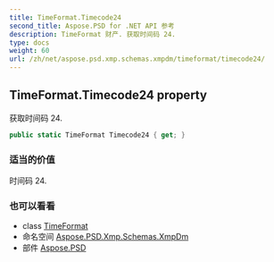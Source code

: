 ```yaml
---
title: TimeFormat.Timecode24
second_title: Aspose.PSD for .NET API 参考
description: TimeFormat 财产. 获取时间码 24.
type: docs
weight: 60
url: /zh/net/aspose.psd.xmp.schemas.xmpdm/timeformat/timecode24/
---
```

## TimeFormat.Timecode24 property

获取时间码 24.

```csharp
public static TimeFormat Timecode24 { get; }
```

### 适当的价值

时间码 24.

### 也可以看看

* class [TimeFormat](../)
* 命名空间 [Aspose.PSD.Xmp.Schemas.XmpDm](../../timeformat/)
* 部件 [Aspose.PSD](../../../)


